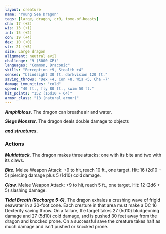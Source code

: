 ```yaml
---
layout: creature
name: "Young Sea Dragon"
tags: [large, dragon, cr9, tome-of-beasts]
cha: 17 (+3)
wis: 13 (+1)
int: 15 (+2)
con: 19 (+4)
dex: 10 (+0)
str: 21 (+5)
size: Large dragon
alignment: neutral evil
challenge: "9 (5000 XP)"
languages: "Common, Draconic"
skills: "Perception +9, Stealth +4"
senses: "blindsight 30 ft. darkvision 120 ft."
saving_throws: "Dex +4, Con +8, Wis +5, Cha +7"
damage_immunities: "cold"
speed: "40 ft., fly 80 ft., swim 50 ft."
hit_points: "152 (16d10 + 64)"
armor_class: "18 (natural armor)"
---
```


***Amphibious.*** The dragon can breathe air and water.

***Siege Monster.*** The dragon deals double damage to objects

***and structures.*** 

### Actions

***Multiattack.*** The dragon makes three attacks: one with its bite and two with its claws.

***Bite.*** Melee Weapon Attack: +9 to hit, reach 10 ft., one target. Hit: 16 (2d10 + 5) piercing damage plus 5 (1d10) cold damage.

***Claw.*** Melee Weapon Attack: +9 to hit, reach 5 ft., one target. Hit: 12 (2d6 + 5) slashing damage.

***Tidal Breath (Recharge 5-6).*** The dragon exhales a crushing wave of frigid seawater in a 30-foot cone. Each creature in that area must make a DC 16 Dexterity saving throw. On a failure, the target takes 27 (5d10) bludgeoning damage and 27 (5d10) cold damage, and is pushed 30 feet away from the dragon and knocked prone. On a successful save the creature takes half as much damage and isn't pushed or knocked prone.

